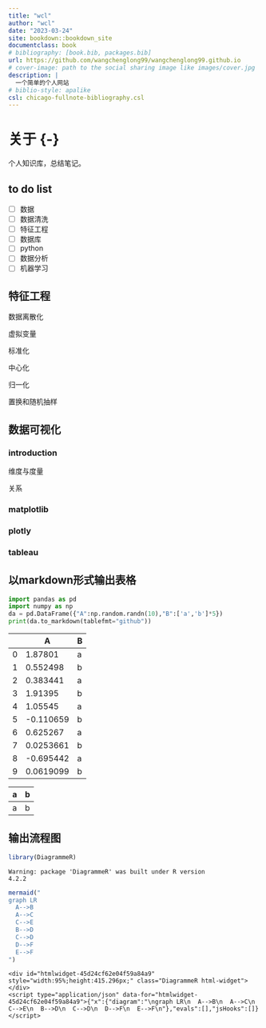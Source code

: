```yaml
--- 
title: "wcl"
author: "wcl"
date: "2023-03-24"
site: bookdown::bookdown_site
documentclass: book
# bibliography: [book.bib, packages.bib]
url: https://github.com/wangchenglong99/wangchenglong99.github.io
# cover-image: path to the social sharing image like images/cover.jpg
description: |
  一个简单的个人网站
# biblio-style: apalike
csl: chicago-fullnote-bibliography.csl
---
```


# 关于 {-}

个人知识库，总结笔记。

## to do list

- [ ] 数据
- [ ] 数据清洗
- [ ] 特征工程
- [ ] 数据库
- [ ] python
- [ ] 数据分析
- [ ] 机器学习 

## 特征工程

数据离散化

虚拟变量

标准化

中心化

归一化

置换和随机抽样

## 数据可视化

### introduction

维度与度量

关系

### matplotlib

### plotly

### tableau

## 以markdown形式输出表格


```python
import pandas as pd
import numpy as np
da = pd.DataFrame({"A":np.random.randn(10),"B":['a','b']*5})
print(da.to_markdown(tablefmt="github"))
```

|    |          A | B   |
|----|------------|-----|
|  0 |  1.87801   | a   |
|  1 |  0.552498  | b   |
|  2 |  0.383441  | a   |
|  3 |  1.91395   | b   |
|  4 |  1.05545   | a   |
|  5 | -0.110659  | b   |
|  6 |  0.625267  | a   |
|  7 |  0.0253661 | b   |
|  8 | -0.695442  | a   |
|  9 |  0.0619099 | b   |

a|b
-|-
a|b

## 输出流程图


```r
library(DiagrammeR)
```

```
Warning: package 'DiagrammeR' was built under R version
4.2.2
```

```r
mermaid("
graph LR
  A-->B
  A-->C
  C-->E
  B-->D
  C-->D
  D-->F
  E-->F
")
```

```{=html}
<div id="htmlwidget-45d24cf62e04f59a84a9" style="width:95%;height:415.296px;" class="DiagrammeR html-widget"></div>
<script type="application/json" data-for="htmlwidget-45d24cf62e04f59a84a9">{"x":{"diagram":"\ngraph LR\n  A-->B\n  A-->C\n  C-->E\n  B-->D\n  C-->D\n  D-->F\n  E-->F\n"},"evals":[],"jsHooks":[]}</script>
```
